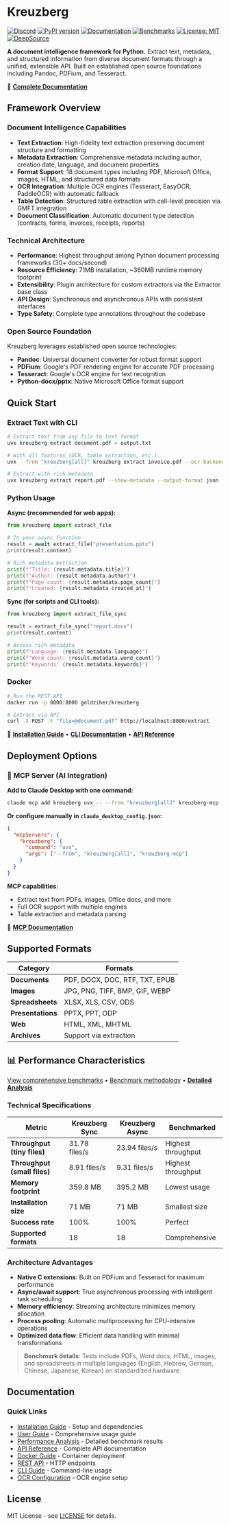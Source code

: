 # Kreuzberg

[![Discord](https://img.shields.io/badge/Discord-Join%20our%20community-7289da)](https://discord.gg/pXxagNK2zN)
[![PyPI version](https://badge.fury.io/py/kreuzberg.svg)](https://badge.fury.io/py/kreuzberg)
[![Documentation](https://img.shields.io/badge/docs-kreuzberg.dev-blue)](https://kreuzberg.dev/)
[![Benchmarks](https://img.shields.io/badge/benchmarks-fastest%20CPU-orange)](https://benchmarks.kreuzberg.dev/)
[![License: MIT](https://img.shields.io/badge/License-MIT-yellow.svg)](https://opensource.org/licenses/MIT)
[![DeepSource](https://app.deepsource.com/gh/Goldziher/kreuzberg.svg/?label=code+coverage&show_trend=true&token=U8AW1VWWSLwVhrbtL8LmLBDN)](https://app.deepsource.com/gh/Goldziher/kreuzberg/)

**A document intelligence framework for Python.** Extract text, metadata, and structured information from diverse document formats through a unified, extensible API. Built on established open source foundations including Pandoc, PDFium, and Tesseract.

📖 **[Complete Documentation](https://kreuzberg.dev/)**

## Framework Overview

### Document Intelligence Capabilities

- **Text Extraction**: High-fidelity text extraction preserving document structure and formatting
- **Metadata Extraction**: Comprehensive metadata including author, creation date, language, and document properties
- **Format Support**: 18 document types including PDF, Microsoft Office, images, HTML, and structured data formats
- **OCR Integration**: Multiple OCR engines (Tesseract, EasyOCR, PaddleOCR) with automatic fallback
- **Table Detection**: Structured table extraction with cell-level precision via GMFT integration
- **Document Classification**: Automatic document type detection (contracts, forms, invoices, receipts, reports)

### Technical Architecture

- **Performance**: Highest throughput among Python document processing frameworks (30+ docs/second)
- **Resource Efficiency**: 71MB installation, ~360MB runtime memory footprint
- **Extensibility**: Plugin architecture for custom extractors via the Extractor base class
- **API Design**: Synchronous and asynchronous APIs with consistent interfaces
- **Type Safety**: Complete type annotations throughout the codebase

### Open Source Foundation

Kreuzberg leverages established open source technologies:

- **Pandoc**: Universal document converter for robust format support
- **PDFium**: Google's PDF rendering engine for accurate PDF processing
- **Tesseract**: Google's OCR engine for text recognition
- **Python-docx/pptx**: Native Microsoft Office format support

## Quick Start

### Extract Text with CLI

```bash
# Extract text from any file to text format
uvx kreuzberg extract document.pdf > output.txt

# With all features (OCR, table extraction, etc.)
uvx --from "kreuzberg[all]" kreuzberg extract invoice.pdf --ocr-backend tesseract --output-format text

# Extract with rich metadata
uvx kreuzberg extract report.pdf --show-metadata --output-format json
```

### Python Usage

**Async (recommended for web apps):**

```python
from kreuzberg import extract_file

# In your async function
result = await extract_file("presentation.pptx")
print(result.content)

# Rich metadata extraction
print(f"Title: {result.metadata.title}")
print(f"Author: {result.metadata.author}")
print(f"Page count: {result.metadata.page_count}")
print(f"Created: {result.metadata.created_at}")
```

**Sync (for scripts and CLI tools):**

```python
from kreuzberg import extract_file_sync

result = extract_file_sync("report.docx")
print(result.content)

# Access rich metadata
print(f"Language: {result.metadata.language}")
print(f"Word count: {result.metadata.word_count}")
print(f"Keywords: {result.metadata.keywords}")
```

### Docker

```bash
# Run the REST API
docker run -p 8000:8000 goldziher/kreuzberg

# Extract via API
curl -X POST -F "file=@document.pdf" http://localhost:8000/extract
```

📖 **[Installation Guide](https://kreuzberg.dev/getting-started/installation/)** • **[CLI Documentation](https://kreuzberg.dev/cli/)** • **[API Reference](https://kreuzberg.dev/api-reference/)**

## Deployment Options

### 🤖 MCP Server (AI Integration)

**Add to Claude Desktop with one command:**

```bash
claude mcp add kreuzberg uvx -- --from "kreuzberg[all]" kreuzberg-mcp
```

**Or configure manually in `claude_desktop_config.json`:**

```json
{
  "mcpServers": {
    "kreuzberg": {
      "command": "uvx",
      "args": ["--from", "kreuzberg[all]", "kreuzberg-mcp"]
    }
  }
}
```

**MCP capabilities:**

- Extract text from PDFs, images, Office docs, and more
- Full OCR support with multiple engines
- Table extraction and metadata parsing

📖 **[MCP Documentation](https://kreuzberg.dev/user-guide/mcp-server/)**

## Supported Formats

| Category          | Formats                        |
| ----------------- | ------------------------------ |
| **Documents**     | PDF, DOCX, DOC, RTF, TXT, EPUB |
| **Images**        | JPG, PNG, TIFF, BMP, GIF, WEBP |
| **Spreadsheets**  | XLSX, XLS, CSV, ODS            |
| **Presentations** | PPTX, PPT, ODP                 |
| **Web**           | HTML, XML, MHTML               |
| **Archives**      | Support via extraction         |

## 📊 Performance Characteristics

[View comprehensive benchmarks](https://benchmarks.kreuzberg.dev/) • [Benchmark methodology](https://github.com/Goldziher/python-text-extraction-libs-benchmarks) • [**Detailed Analysis**](https://kreuzberg.dev/performance-analysis/)

### Technical Specifications

| Metric                       | Kreuzberg Sync | Kreuzberg Async | Benchmarked        |
| ---------------------------- | -------------- | --------------- | ------------------ |
| **Throughput (tiny files)**  | 31.78 files/s  | 23.94 files/s   | Highest throughput |
| **Throughput (small files)** | 8.91 files/s   | 9.31 files/s    | Highest throughput |
| **Memory footprint**         | 359.8 MB       | 395.2 MB        | Lowest usage       |
| **Installation size**        | 71 MB          | 71 MB           | Smallest size      |
| **Success rate**             | 100%           | 100%            | Perfect            |
| **Supported formats**        | 18             | 18              | Comprehensive      |

### Architecture Advantages

- **Native C extensions**: Built on PDFium and Tesseract for maximum performance
- **Async/await support**: True asynchronous processing with intelligent task scheduling
- **Memory efficiency**: Streaming architecture minimizes memory allocation
- **Process pooling**: Automatic multiprocessing for CPU-intensive operations
- **Optimized data flow**: Efficient data handling with minimal transformations

> **Benchmark details**: Tests include PDFs, Word docs, HTML, images, and spreadsheets in multiple languages (English, Hebrew, German, Chinese, Japanese, Korean) on standardized hardware.

## Documentation

### Quick Links

- [Installation Guide](https://kreuzberg.dev/getting-started/installation/) - Setup and dependencies
- [User Guide](https://kreuzberg.dev/user-guide/) - Comprehensive usage guide
- [Performance Analysis](https://kreuzberg.dev/performance-analysis/) - Detailed benchmark results
- [API Reference](https://kreuzberg.dev/api-reference/) - Complete API documentation
- [Docker Guide](https://kreuzberg.dev/user-guide/docker/) - Container deployment
- [REST API](https://kreuzberg.dev/user-guide/api-server/) - HTTP endpoints
- [CLI Guide](https://kreuzberg.dev/cli/) - Command-line usage
- [OCR Configuration](https://kreuzberg.dev/user-guide/ocr-configuration/) - OCR engine setup

## License

MIT License - see [LICENSE](LICENSE) for details.
